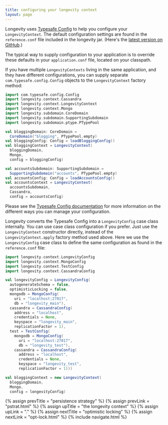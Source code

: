 ```yaml
---
title: configuring your longevity context
layout: page
---
```


Longevity uses [Typesafe
Config](https://github.com/typesafehub/config) to help you configure
your `LongevityContext`. The default configuration settings are found
in the `reference.conf` file included in the longevity jar. (Here's
the [latest version on
GitHub](https://github.com/longevityframework/longevity/blob/master/src/main/resources/reference.conf).)

The typical way to supply configuration to your application is to
override these defaults in your `application.conf` file, located on
your classpath.

If you have multiple `LongevityContexts` living in the same
application, and they have different configurations, you can supply
separate `com.typesafe.config.Config` objects to the
`LongevityContext` factory method:

```scala
import com.typesafe.config.Config
import longevity.context.Cassandra
import longevity.context.LongevityContext
import longevity.context.Mongo
import longevity.subdomain.CoreDomain
import longevity.subdomain.SupportingSubdomain
import longevity.subdomain.ptype.PTypePool

val bloggingDomain: CoreDomain =
  CoreDomain("blogging", PTypePool.empty)
val bloggingConfig: Config = loadBloggingConfig()
val bloggingContext = LongevityContext(
  bloggingDomain,
  Mongo,
  config = bloggingConfig)

val accountsSubdomain: SupportingSubdomain =
  SupportingSubdomain("accounts", PTypePool.empty)
val accountsConfig: Config = loadAccountsConfig()
val accountsContext = LongevityContext(
  accountsSubdomain,
  Cassandra,
  config = accountsConfig)
```

Please see the [Typesafe Config
documentation](https://github.com/typesafehub/config#overview) for
more information on the different ways you can manage your
configuration.

Longevity converts the Typesafe Config into a `LongevityConfig` case
class internally. You can use case class configuration if you
prefer. Just use the `LongevityContext` constructor directly, instead
of the `LongevityContext.apply` factory method used above. Here we use
the `LongevityConfig` case class to define the same configuration as
found in the `reference.conf` file:

```scala
import longevity.context.LongevityConfig
import longevity.context.MongoConfig
import longevity.context.TestConfig
import longevity.context.CassandraConfig

val longevityConfig = LongevityConfig(
  autogenerateSchema = false,
  optimisticLocking = false,
  mongodb = MongoConfig(
    uri = "localhost:27017",
    db = "longevity_main"),
  cassandra = CassandraConfig(
    address = "localhost",
    credentials = None,
    keyspace = "longevity_main",
    replicationFactor = 1),
  test = TestConfig(
    mongodb = MongoConfig(
      uri = "localhost:27017",
      db = "longevity_test"),
    cassandra = CassandraConfig(
      address = "localhost",
      credentials = None,
      keyspace = "longevity_test",
      replicationFactor = 1)))

val bloggingContext = new LongevityContext(
  bloggingDomain,
  Mongo,
  config = longevityConfig)
```

{% assign prevTitle = "persistence strategy" %}
{% assign prevLink = "pstrat.html" %}
{% assign upTitle = "the longevity context" %}
{% assign upLink = "." %}
{% assign nextTitle = "optimistic locking" %}
{% assign nextLink = "opt-lock.html" %}
{% include navigate.html %}

